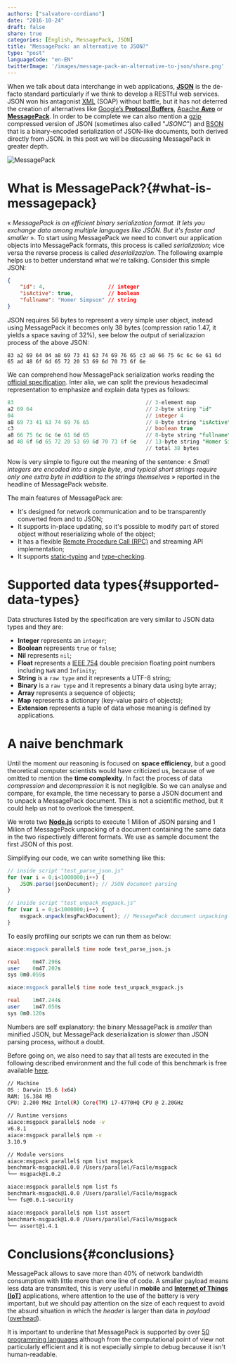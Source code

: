 ```yaml
---
authors: ["salvatore-cordiano"]
date: "2016-10-24"
draft: false
share: true
categories: [English, MessagePack, JSON]
title: "MessagePack: an alternative to JSON?"
type: "post"
languageCode: "en-EN"
twitterImage: '/images/message-pack-an-alternative-to-json/share.png'
---
```

When we talk about data interchange in web applications, **[JSON](http://www.json.org/)** is the de-facto standard particularly if we think to develop a RESTful web services. JSON won his antagonist [XML](https://www.w3.org/XML/) (SOAP) without battle, but it has not deterred the creation of alternatives like [Google’s **Protocol Buffers**](https://developers.google.com/protocol-buffers/), [Apache **Avro**](https://avro.apache.org/) or **[MessagePack](http://msgpack.org/)**. In order to be complete we can also mention a [gzip](http://www.gzip.org/) compressed version of JSON (sometimes also called "*JSONC*") and [BSON](http://bsonspec.org/) that is a bin­ary-en­coded seri­al­iz­a­tion of JSON-like doc­u­ments, both derived directly from JSON. In this post we will be discussing MessagePack in greater depth.

![MessagePack](/images/message-pack-an-alternative-to-json/msgpack.png)

# What is MessagePack?{#what-is-messagepack}

« *MessagePack is an efficient binary serialization format. It lets you exchange data among multiple languages like JSON. But it's faster and smaller* ». To start using MessagePack we need to convert our application objects into MessagePack formats, this process is called *serialization*; vice versa the reverse process is called *deserializazion*. The following example helps us to better understand what we're talking. Consider this simple JSON:

```json
{
	"id": 4,                    // integer
	"isActive": true,           // boolean
	"fullname": "Homer Simpson" // string
}
```

JSON requires 56 bytes to represent a very simple user object, instead using MessagePack it becomes only 38 bytes (compression ratio 1.47, it yields a space saving of 32%), see below the output of serializazion process of the above JSON:

```
83 a2 69 64 04 a8 69 73 41 63 74 69 76 65 c3 a8 66 75 6c 6c 6e 61 6d 65 ad 48 6f 6d 65 72 20 53 69 6d 70 73 6f 6e
```

We can comprehend how MessagePack serialization works reading the [official specification](https://github.com/msgpack/msgpack/blob/master/spec.md). Inter alia, we can split the previous hexadecimal representation to emphasize and explain data types as follows:

```sql
83                                          // 3-element map
a2 69 64                                    // 2-byte string "id"
04                                          // integer 4
a8 69 73 41 63 74 69 76 65                  // 8-byte string "isActive" 
c3                                          // boolean true
a8 66 75 6c 6c 6e 61 6d 65                  // 8-byte string "fullname"
ad 48 6f 6d 65 72 20 53 69 6d 70 73 6f 6e   // 13-byte string "Homer Simpson"
                                            // total 38 bytes
```

Now is very simple to figure out the meaning of the sentence: « *Small integers are encoded into a single byte, and typical short strings require only one extra byte in addition to the strings themselves* » reported in the headline of MessagePack website.

The main features of MessagePack are:

- It's designed for network communication and to be transparently converted from and to JSON;
- It supports in-place updating, so it's possible to modify part of stored object without reserializing whole of the object;
- It has a flexible [Remote Procedure Call (RPC)](https://en.wikipedia.org/wiki/Remote_procedure_call) and streaming API implementation;
- It supports [static-typing](https://en.wikipedia.org/wiki/Type_system) and [type-checking](https://en.wikipedia.org/wiki/Type_system#Static_type_checking).

# Supported data types{#supported-data-types}

Data structures listed by the specification are very similar to JSON data types and they are:

* **Integer** represents an `integer`;
* **Boolean** represents `true` or `false`;
* **Nil** represents `nil`;
* **Float** represents a [IEEE 754](https://en.wikipedia.org/wiki/IEEE_floating_point) double precision floating point numbers including `NaN` and `Infinity`;
* **String** is a `raw type` and it represents a UTF-8 string;
* **Binary** is a `raw type` and it represents a binary data using byte array;
* **Array** represents a sequence of objects;
* **Map** represents a dictionary (key-value pairs of objects);
* **Extension** represents a tuple of data whose meaning is defined by applications.

# A naive benchmark

Until the moment our reasoning is focused on **space efficiency**, but a good theoretical computer scientists would have criticized us, because of we omitted to mention the **time complexity**. In fact the process of data *compression* and *decompression* it is not negligible. So we can analyse and compare, for example, the time necessary to parse a JSON document and to unpack a MessagePack document. This is not a scientific method, but it could help us not to overlook the timespent.

We wrote two **[Node.js](https://nodejs.org/en/)** scripts to execute 1 Milion of JSON parsing and 1 Milion of MessagePack unpacking of a document containing the same data in the two rispectively different formats. We use as sample document the first JSON of this post. 

Simplifying our code, we can write something like this:

```javascript
// inside script "test_parse_json.js"
for (var i = 0;i<1000000;i++) {
    JSON.parse(jsonDocument); // JSON document parsing
}

// inside script "test_unpack_msgpack.js"
for (var i = 0;i<1000000;i++) {
    msgpack.unpack(msgPackDocument); // MessagePack document unpacking
}
```

To easily profiling our scripts we can run them as below:

```sql
aiace:msgpack parallel$ time node test_parse_json.js

real	0m47.296s
user	0m47.202s
sys	0m0.059s

aiace:msgpack parallel$ time node test_unpack_msgpack.js

real	1m47.244s
user	1m47.050s
sys	0m0.120s
```

Numbers are self explanatory: the binary MessagePack is *smaller* than minified JSON, but MessagePack deserialization is *slower* than JSON parsing process, without a doubt.

Before going on, we also need to say that all tests are executed in the following described environment and the full code of this benchmark is free available [here](https://github.com/salvatorecordiano/facile-it-message-pack-benchmark/).

```bash
// Machine
OS : Darwin 15.6 (x64)
RAM: 16.384 MB
CPU: 2.200 MHz Intel(R) Core(TM) i7-4770HQ CPU @ 2.20GHz

// Runtime versions
aiace:msgpack parallel$ node -v
v6.8.1
aiace:msgpack parallel$ npm -v
3.10.9

// Module versions
aiace:msgpack parallel$ npm list msgpack
benchmark-msgpack@1.0.0 /Users/parallel/Facile/msgpack
└── msgpack@1.0.2

aiace:msgpack parallel$ npm list fs
benchmark-msgpack@1.0.0 /Users/parallel/Facile/msgpack
└── fs@0.0.1-security

aiace:msgpack parallel$ npm list assert
benchmark-msgpack@1.0.0 /Users/parallel/Facile/msgpack
└── assert@1.4.1
```

# Conclusions{#conclusions}

MessagePack allows to save more than 40% of network bandwidth consumption with little more than one line of code. A smaller payload means less data are transmited, this is very useful in **mobile** and [**Internet of Things (IoT)**](https://en.wikipedia.org/wiki/Internet_of_things) applications, where attention to the use of the battery is very important, but we should pay attention on the size of each request to avoid the absurd situation in which the *header* is larger than data in *payload* ([overhead](https://en.wikipedia.org/wiki/Overhead_(computing))).

It is important to underline that MessagePack is supported by over [50 programming languages](http://msgpack.org/#languages) although from the computational point of view not particularly efficient and it is not especially simple to debug because it isn't human-readable.

